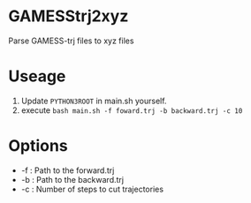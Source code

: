 # GAMESStrj2xyz
Parse GAMESS-trj files to xyz files

# Useage

1. Update `PYTHON3ROOT` in main.sh yourself.
2. execute `bash main.sh -f foward.trj -b backward.trj -c 10`

# Options
- -f : Path to the forward.trj
- -b : Path to the backward.trj
- -c : Number of steps to cut trajectories
